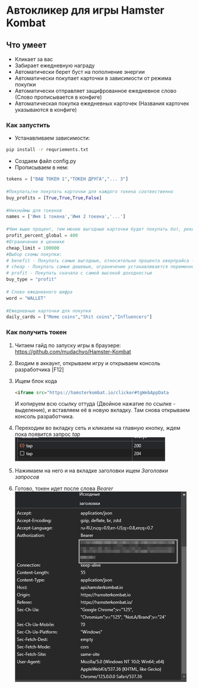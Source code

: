 # Автокликер для игры Hamster Kombat

## Что умеет

* Кликает за вас
* Забирает ежедневную награду
* Автоматически берет буст на пополнение энергии
* Автоматически покупает карточки в зависимости от режима покупки
* Автоматически отправляет защифрованное ежедневное слово (Слово прописывается в конфиге)
* Автоматическая покупка ежедневных карточек (Названия карточек указываются в конфиге)

### Как запустить

* Устанавливаем зависимости:

```bash
pip install -r requriements.txt
```

* Создаем файл config.py
* Прописываем в нем:

```python
tokens = ["ВАШ ТОКЕН 1","ТОКЕН ДРУГА","... 3"]

#Покупать/не покупать карточки для каждого токена соотвественно
buy_profits = [True,True,True,False]

#Никнеймы для токенов
names = ['Имя 1 токена','Имя 2 токена','...']

#Чем выше процент, тем менее выгодные карточки будет покупать бот, рекомендованное значение: 100-150
profit_percent_global = 400
#Ограничение в ценнике
cheap_limit = 100000
#Выбор схемы покупки:
# benefit - Покупать самые выгодные, относительно процента оверпрайса -> profit_percent_global
# cheap - Покупать самые дешевые, ограничение устанавливается переменной cheap_limit
# profit - Покупать сначала с самой высокой доходностью
buy_type = "profit"

# Слово ежедневного шифра
word = "WALLET"

#Ежедневные карточки для покупки
daily_cards = ["Meme coins","Shit coins","Influencers"]

```

### Как получить токен

1. Читаем гайд по запуску игры в браузере: <https://github.com/mudachyo/Hamster-Kombat>
2. Входим в аккаунт, открываем игру и открываем консоль разработчика [F12]
3. Ищем блок кода

    ```html
    <iframe src="https://hamsterkombat.io/clicker#tgWebAppData
    ```

    И копируем всю ссылку оттуда (Двойное нажатие по ссылке - выделение), и вставляем её в новую вкладку. Там снова открываем консоль разработчика.

4. Переходим во вкладку сеть и кликаем на главную кнопку, ждем пока появится запрос *tap*
![alt text](image.png)
5. Нажимаем на него и на вкладке заголовки ищем *Заголовки запросов*
6. Готово, токен идет после слова *Bearer*  
![alt text](image-2.png)
